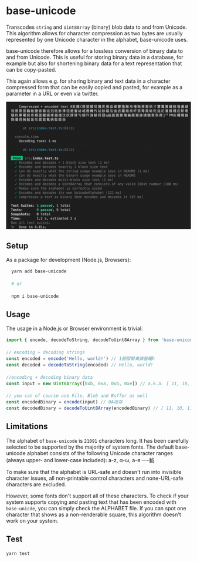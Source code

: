 # base-unicode

Transcodes `string` and `Uint8Array` (binary) blob data to and from Unicode.
This algorithm allows for character compression as two bytes are usually represented
by one Unicode character in the alphabet, base-unicode uses.

base-unicode therefore allows for a lossless conversion of binary data to and from
Unicode. This is useful for storing binary data in a database, for example but
also for shortening binary data for a text representation that can be copy-pasted.

This again allows e.g. for sharing binary and text data in a character compressed
form that can be easily copied and pasted, for example as a parameter in a URL or
even via twitter.

<img src="./jest_results.png" />

## Setup

As a package for development (Node.js, Browsers):

```bash
  yarn add base-unicode

  # or

  npm i base-unicode
```

## Usage

The usage in a Node.js or Browser environment is trivial:

```ts
import { encode, decodeToString, decodeToUint8Array } from 'base-unicode'

// encoding + decoding strings
const encoded = encode('Hello, world!') // 1劒碶翚禼誎藝矚h
const decoded = decodeToString(encoded) // Hello, world!

//encoding + decoding binary data
const input = new Uint8Array([0xb, 0xa, 0xb, 0xe]) // a.k.a. [ 11, 10, 11, 14 ]

// you can of course use File, Blob and Buffer as well
const encodedBinary = encode(input) // 0A坘存
const decodedBinary = decodeToUint8Array(encodedBinary) // [ 11, 10, 11, 14 ]
```

## Limitations

The alphabet of `base-unicode` is `21091` characters long. It has been carefully
selected to be supported by the majority of system fonts. The default base-unicode
alphabet consists of the following Unicode character ranges (always upper- and lower-case included):
a-z, α-ω, а-я 一-龯

To make sure that the alphabet is URL-safe and doesn't run into invisible character issues,
all non-printable control characters and none-URL-safe characters are excluded.

However, some fonts don't support all of these characters. To check if your
system supports copying and pasting text that has been encoded with `base-unicde`,
you can simply check the ALPHABET file. If you can spot one character that shows
as a non-renderable square, this algorithm doesn't work on your system.

## Test

    yarn test
